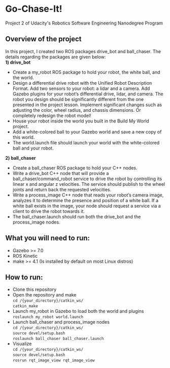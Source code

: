 # Go-Chase-It!
Project 2 of Udacity's Robotics Software Engineering Nanodegree Program 

## Overview of the project 
In this project, I created two ROS packages drive_bot and ball_chaser. The details regarding the packages are given below: \
**1) drive_bot**
* Create a my_robot ROS package to hold your robot, the white ball, and the world.
* Design a differential drive robot with the Unified Robot Description Format. Add two sensors to your robot: a lidar and a camera. Add Gazebo plugins for your robot’s differential drive, lidar, and camera. The robot you design should be significantly different from the one presented in the project lesson. Implement significant changes such as adjusting the color, wheel radius, and chassis dimensions. Or completely redesign the robot model!
* House your robot inside the world you built in the Build My World project.
* Add a white-colored ball to your Gazebo world and save a new copy of this world.
* The world.launch file should launch your world with the white-colored ball and your robot.

**2) ball_chaser**
* Create a ball_chaser ROS package to hold your C++ nodes.
* Write a drive_bot C++ node that will provide a ball_chaser/command_robot service to drive the robot by controlling its linear x and angular z velocities. The service should publish to the wheel joints and return back the requested velocities.
* Write a process_image C++ node that reads your robot’s camera image, analyzes it to determine the presence and position of a white ball. If a white ball exists in the image, your node should request a service via a client to drive the robot towards it.
* The ball_chaser.launch should run both the drive_bot and the process_image nodes.

## What you will need to run:
* Gazebo >= 7.0
* ROS Kinetic
* make >= 4.1 (Is installed by default on most Linux distros)


## How to run:

* Clone this repository
* Open the repository and make \
`cd /{your_directory}/catkin_ws/`  \
`catkin_make`
* Launch my_robot in Gazebo to load both the world and plugins \
`roslaunch my_robot world.launch`
* Launch ball_chaser and process_image nodes \
`cd /{your_directory}/catkin_ws/` \
`source devel/setup.bash` \
`roslaunch ball_chaser ball_chaser.launch` 
* Visualize \
`cd /{your_directory}/catkin_ws/` \
`source devel/setup.bash` \
`rosrun rqt_image_view rqt_image_view`  

